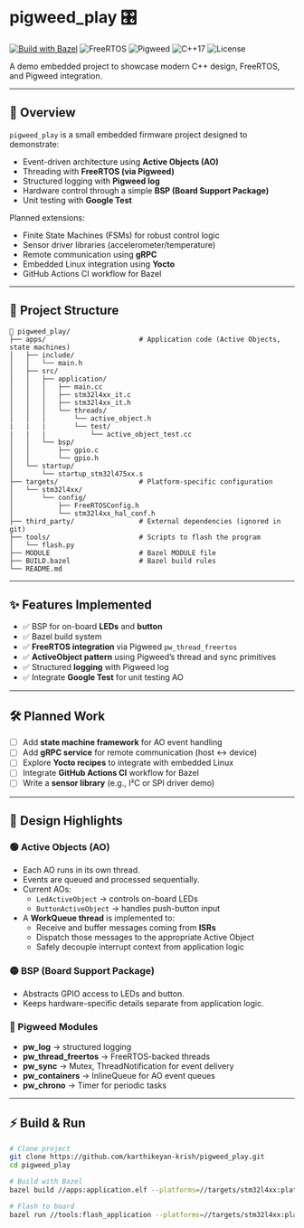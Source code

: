 # pigweed_play 🎛️

[![Build with Bazel](https://img.shields.io/badge/build-Bazel-green)](https://bazel.build)
![FreeRTOS](https://img.shields.io/badge/RTOS-FreeRTOS-blue)
![Pigweed](https://img.shields.io/badge/framework-Pigweed-purple)
![C++17](https://img.shields.io/badge/language-C++17-orange)
![License](https://img.shields.io/badge/license-MIT-lightgrey)

A demo embedded project to showcase modern C++ design, FreeRTOS, and Pigweed integration.

---

## 🚀 Overview
`pigweed_play` is a small embedded firmware project designed to demonstrate:
- Event-driven architecture using **Active Objects (AO)**
- Threading with **FreeRTOS (via Pigweed)**
- Structured logging with **Pigweed log**
- Hardware control through a simple **BSP (Board Support Package)**
- Unit testing with **Google Test**

Planned extensions:
- Finite State Machines (FSMs) for robust control logic
- Sensor driver libraries (accelerometer/temperature)
- Remote communication using **gRPC**
- Embedded Linux integration using **Yocto**
- GitHub Actions CI workflow for Bazel

---

## 📂 Project Structure
```
📂 pigweed_play/
├── apps/                       # Application code (Active Objects, state machines)
│   ├── include/
│   │   └── main.h
│   ├── src/
│   │   ├── application/
│   │   │   ├── main.cc
│   │   │   ├── stm32l4xx_it.c
│   │   │   ├── stm32l4xx_it.h
│   │   │   └── threads/
│   │   │       └── active_object.h
|   |   |       └── test/
|   |   |           └── active_object_test.cc
│   │   └── bsp/
│   │       ├── gpio.c
│   │       └── gpio.h
│   └── startup/
│       └── startup_stm32l475xx.s
├── targets/                    # Platform-specific configuration
│   └── stm32l4xx/
│       └── config/
│           ├── FreeRTOSConfig.h
│           └── stm32l4xx_hal_conf.h
├── third_party/                # External dependencies (ignored in git)
├── tools/                      # Scripts to flash the program
│   └── flash.py
├── MODULE                      # Bazel MODULE file
├── BUILD.bazel                 # Bazel build rules
└── README.md
```


---

## ✨ Features Implemented
- ✅ BSP for on-board **LEDs** and **button**
- ✅ Bazel build system
- ✅ **FreeRTOS integration** via Pigweed `pw_thread_freertos`
- ✅ **ActiveObject pattern** using Pigweed’s thread and sync primitives
- ✅ Structured **logging** with Pigweed log
- ✅ Integrate **Google Test** for unit testing AO

---

## 🛠️ Planned Work
- [ ] Add **state machine framework** for AO event handling
- [ ] Add **gRPC service** for remote communication (host ↔ device)
- [ ] Explore **Yocto recipes** to integrate with embedded Linux
- [ ] Integrate **GitHub Actions CI** workflow for Bazel
- [ ] Write a **sensor library** (e.g., I²C or SPI driver demo)

---

## 📖 Design Highlights

### 🟢 Active Objects (AO)
- Each AO runs in its own thread.
- Events are queued and processed sequentially.
- Current AOs:  
  - `LedActiveObject` → controls on-board LEDs  
  - `ButtonActiveObject` → handles push-button input  
- A **WorkQueue thread** is implemented to:
  - Receive and buffer messages coming from **ISRs**  
  - Dispatch those messages to the appropriate Active Object  
  - Safely decouple interrupt context from application logic

### 🟡 BSP (Board Support Package)
- Abstracts GPIO access to LEDs and button.
- Keeps hardware-specific details separate from application logic.

### 🔵 Pigweed Modules
- **pw_log** → structured logging
- **pw_thread_freertos** → FreeRTOS-backed threads
- **pw_sync** → Mutex, ThreadNotification for event delivery
- **pw_containers** → InlineQueue for AO event queues
- **pw_chrono** → Timer for periodic tasks

---

## ⚡ Build & Run
```bash
# Clone project
git clone https://github.com/karthikeyan-krish/pigweed_play.git
cd pigweed_play

# Build with Bazel
bazel build //apps:application.elf --platforms=//targets/stm32l4xx:platform

# Flash to board
bazel run //tools:flash_application --platforms=//targets/stm32l4xx:platform

